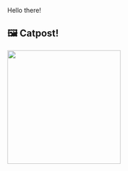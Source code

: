 Hello there!



## 🖼️ Catpost!

<sub>
    <img src="https://cdn2.thecatapi.com/images/QZ-wmsP7Y.false" height="256">
</sub>

